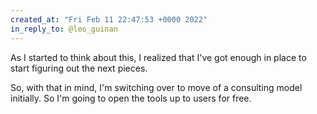 ```yaml
---
created_at: "Fri Feb 11 22:47:53 +0000 2022"
in_reply_to: @leo_guinan
---
```


As I started to think about this, I realized that I've got enough in place to start figuring out the next pieces. 

So, with that in mind, I'm switching over to move of a consulting model initially. So I'm going to open the tools up to users for free.